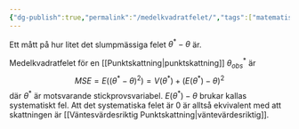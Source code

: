 ```yaml
---
{"dg-publish":true,"permalink":"/medelkvadratfelet/","tags":["matematiskstatistik"]}
---
```


Ett mått på hur litet det slumpmässiga felet $\theta^{*}-\theta$ är.

Medelkvadratfelet för en [[Punktskattning\|punktskattning]] $\theta_{obs}^{*}$ är 
$$
MSE=E((\theta^{*}-\theta)^{2})=V(\theta^{*})+(E(\theta^{*})-\theta)^{2}
$$
där $\theta^{*}$ är motsvarande stickprovsvariabel. $E(\theta^{*})-\theta$ brukar kallas systematiskt fel. Att det systematiska felet är $0$ är alltså ekvivalent med att skattningen är [[Väntesvärdesriktig Punktskattning\|väntevärdesriktig]].

